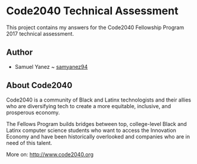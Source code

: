 # Code2040 Technical Assessment
This project contains my answers for the Code2040 Fellowship Program 2017 technical assessment.

## Author

* Samuel Yanez ~ [samyanez94](https://github.com/samyanez94)

## About Code2040
Code2040 is a community of Black and Latinx technologists and their allies who are diversifying tech to create a more equitable, inclusive, and prosperous economy.

The Fellows Program builds bridges between top, college-level Black and Latinx computer science students who want to access the Innovation Economy and have been historically overlooked and companies who are in need of this talent.

More on: http://www.code2040.org
